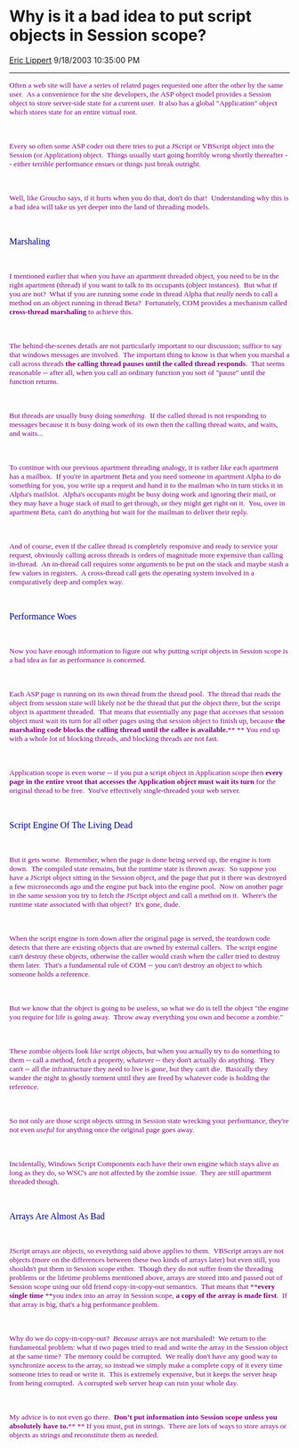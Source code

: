 <div id="page">

# Why is it a bad idea to put script objects in Session scope?

[Eric Lippert](https://social.msdn.microsoft.com/profile/Eric%20Lippert) 9/18/2003 10:35:00 PM

-----

<div id="content">

<span style="FONT-SIZE: 10pt; COLOR: purple; FONT-FAMILY: &#39;Lucida Sans Unicode&#39;; mso-bidi-font-family: &#39;Times New Roman&#39;"> </span>

<span style="FONT-SIZE: 10pt; COLOR: purple; FONT-FAMILY: &#39;Lucida Sans Unicode&#39;; mso-bidi-font-family: &#39;Times New Roman&#39;">Often a web site will have a series of related pages requested one after the other by the same user.<span style="mso-spacerun: yes">  </span>As a convenience for the site developers, the ASP object model provides a Session object to store server-side state for a current user.<span style="mso-spacerun: yes">  </span>It also has a global "Application" object which stores state for an entire virtual root.<span style="mso-spacerun: yes">  </span> </span>

<span style="FONT-SIZE: 10pt; COLOR: purple; FONT-FAMILY: &#39;Lucida Sans Unicode&#39;; mso-bidi-font-family: &#39;Times New Roman&#39;"> </span>

 

<span style="FONT-SIZE: 10pt; COLOR: purple; FONT-FAMILY: &#39;Lucida Sans Unicode&#39;; mso-bidi-font-family: &#39;Times New Roman&#39;">Every so often some ASP coder out there tries to put a JScript or VBScript object into the Session (or Application) object.<span style="mso-spacerun: yes">  </span>Things usually start going horribly wrong shortly thereafter -- either terrible performance ensues or things just break outright.</span>

<span style="FONT-SIZE: 10pt; COLOR: purple; FONT-FAMILY: &#39;Lucida Sans Unicode&#39;; mso-bidi-font-family: &#39;Times New Roman&#39;"> </span>

 

<span style="FONT-SIZE: 10pt; COLOR: purple; FONT-FAMILY: &#39;Lucida Sans Unicode&#39;; mso-bidi-font-family: &#39;Times New Roman&#39;">Well, like Groucho says, if it hurts when you do that, don't do that\!<span style="mso-spacerun: yes">  </span>Understanding why this is a bad idea will take us yet deeper into the land of threading models.</span>

<span style="FONT-SIZE: 10pt; COLOR: purple; FONT-FAMILY: &#39;Lucida Sans Unicode&#39;; mso-bidi-font-family: &#39;Times New Roman&#39;"> </span>

 

<span style="FONT-SIZE: 12pt; COLOR: navy; FONT-FAMILY: &#39;Lucida Sans Unicode&#39;; mso-bidi-font-family: &#39;Times New Roman&#39;">Marshaling </span>

<span style="FONT-SIZE: 10pt; COLOR: purple; FONT-FAMILY: &#39;Lucida Sans Unicode&#39;; mso-bidi-font-family: &#39;Times New Roman&#39;"> </span>

 

<span style="FONT-SIZE: 10pt; COLOR: purple; FONT-FAMILY: &#39;Lucida Sans Unicode&#39;; mso-bidi-font-family: &#39;Times New Roman&#39;">I mentioned earlier that when you have an apartment threaded object, you need to be in the right apartment (thread) if you want to talk to its occupants (object instances).<span style="mso-spacerun: yes">  </span>But what if you are not?<span style="mso-spacerun: yes">  </span>What if you are running some code in thread Alpha that *really* needs to call a method on an object running in thread Beta?<span style="mso-spacerun: yes">  </span>Fortunately, COM provides a mechanism called **<span style="FONT-WEIGHT: bold; mso-bidi-font-weight: normal">cross-thread marshaling</span>** to achieve this.<span style="mso-spacerun: yes">  </span> </span>

<span style="FONT-SIZE: 10pt; COLOR: purple; FONT-FAMILY: &#39;Lucida Sans Unicode&#39;; mso-bidi-font-family: &#39;Times New Roman&#39;"> </span>

 

<span style="FONT-SIZE: 10pt; COLOR: purple; FONT-FAMILY: &#39;Lucida Sans Unicode&#39;; mso-bidi-font-family: &#39;Times New Roman&#39;">The behind-the-scenes details are not particularly important to our discussion; suffice to say that windows messages are involved.<span style="mso-spacerun: yes">  </span>The important thing to know is that when you marshal a call across threads **<span style="FONT-WEIGHT: bold; mso-bidi-font-weight: normal">the calling thread pauses until the called thread responds</span>**.<span style="mso-spacerun: yes">  That seems reasonable -- after all, when you call an ordinary function you sort of "pause" until the function returns.  </span></span>

<span style="FONT-SIZE: 10pt; COLOR: purple; FONT-FAMILY: &#39;Lucida Sans Unicode&#39;; mso-bidi-font-family: &#39;Times New Roman&#39;"><span style="mso-spacerun: yes"></span></span> 

<span style="FONT-SIZE: 10pt; COLOR: purple; FONT-FAMILY: &#39;Lucida Sans Unicode&#39;; mso-bidi-font-family: &#39;Times New Roman&#39;"><span style="mso-spacerun: yes">But threads are usually busy doing *something*.  I</span>f the called thread is not responding to messages because it is busy doing work of its own then the calling thread waits, and waits, and waits...</span>

<span style="FONT-SIZE: 10pt; COLOR: purple; FONT-FAMILY: &#39;Lucida Sans Unicode&#39;; mso-bidi-font-family: &#39;Times New Roman&#39;"> </span>

 

<span style="FONT-SIZE: 10pt; COLOR: purple; FONT-FAMILY: &#39;Lucida Sans Unicode&#39;; mso-bidi-font-family: &#39;Times New Roman&#39;">To continue with our previous apartment threading analogy, it is rather like each apartment has a mailbox.<span style="mso-spacerun: yes">  </span>If you're in apartment Beta and you need someone in apartment Alpha to do something for you, you write up a request and hand it to the mailman who in turn sticks it in Alpha's mailslot.<span style="mso-spacerun: yes">  </span>Alpha's occupants might be busy doing work and ignoring their mail, or they may have a huge stack of mail to get through, or they might get right on it.<span style="mso-spacerun: yes">  </span>You, over in apartment Beta, can't do anything but wait for the mailman to deliver their reply.</span>

<span style="FONT-SIZE: 10pt; COLOR: purple; FONT-FAMILY: &#39;Lucida Sans Unicode&#39;; mso-bidi-font-family: &#39;Times New Roman&#39;"> </span>

 

<span style="FONT-SIZE: 10pt; COLOR: purple; FONT-FAMILY: &#39;Lucida Sans Unicode&#39;; mso-bidi-font-family: &#39;Times New Roman&#39;"> </span>

<span style="FONT-SIZE: 10pt; COLOR: purple; FONT-FAMILY: &#39;Lucida Sans Unicode&#39;; mso-bidi-font-family: &#39;Times New Roman&#39;">And of course, even if the callee thread is completely responsive and ready to service your request, obviously calling across threads is orders of magnitude more expensive than calling in-thread.<span style="mso-spacerun: yes">  </span>An in-thread call requires some arguments to be put on the stack and maybe stash a few values in registers.<span style="mso-spacerun: yes">  </span>A cross-thread call gets the operating system involved in a comparatively deep and complex way.</span>

 

<span style="FONT-SIZE: 12pt; COLOR: navy; FONT-FAMILY: &#39;Lucida Sans Unicode&#39;; mso-bidi-font-family: &#39;Times New Roman&#39;">Performance Woes</span>

<span style="FONT-SIZE: 10pt; COLOR: purple; FONT-FAMILY: &#39;Lucida Sans Unicode&#39;; mso-bidi-font-family: &#39;Times New Roman&#39;"> </span>

 

<span style="FONT-SIZE: 10pt; COLOR: purple; FONT-FAMILY: &#39;Lucida Sans Unicode&#39;; mso-bidi-font-family: &#39;Times New Roman&#39;">Now you have enough information to figure out why putting script objects in Session scope is a bad idea as far as performance is concerned.<span style="mso-spacerun: yes">  </span></span>

<span style="FONT-SIZE: 10pt; COLOR: purple; FONT-FAMILY: &#39;Lucida Sans Unicode&#39;; mso-bidi-font-family: &#39;Times New Roman&#39;"><span style="mso-spacerun: yes"></span></span><span style="FONT-SIZE: 10pt; COLOR: purple; FONT-FAMILY: &#39;Lucida Sans Unicode&#39;; mso-bidi-font-family: &#39;Times New Roman&#39;"><span style="mso-spacerun: yes"></span></span> 

<span style="FONT-SIZE: 10pt; COLOR: purple; FONT-FAMILY: &#39;Lucida Sans Unicode&#39;; mso-bidi-font-family: &#39;Times New Roman&#39;"><span style="mso-spacerun: yes"></span>Each ASP page is running on its own thread from the thread pool.<span style="mso-spacerun: yes">  </span>The thread that reads the object from session state will likely not be the thread that put the object there, but the script object is apartment threaded.<span style="mso-spacerun: yes">  </span>That means that essentially any page that accesses that session object must wait its turn for all other pages using that session object to finish up, because **the marshaling code blocks the calling thread until the callee is available.**<span style="mso-spacerun: yes">** ** </span>You end up with a whole lot of blocking threads, and blocking threads are not fast.<span style="mso-spacerun: yes">  </span> </span>

<span style="FONT-SIZE: 10pt; COLOR: purple; FONT-FAMILY: &#39;Lucida Sans Unicode&#39;; mso-bidi-font-family: &#39;Times New Roman&#39;"> </span>

 

<span style="FONT-SIZE: 10pt; COLOR: purple; FONT-FAMILY: &#39;Lucida Sans Unicode&#39;; mso-bidi-font-family: &#39;Times New Roman&#39;">Application scope is even worse -- if you put a script object in Application scope then **every page in the entire vroot that accesses the Application object must wait its turn** for the original thread to be free.<span style="mso-spacerun: yes">  </span>You've effectively single-threaded your web server.</span>

<span style="FONT-SIZE: 10pt; COLOR: purple; FONT-FAMILY: &#39;Lucida Sans Unicode&#39;; mso-bidi-font-family: &#39;Times New Roman&#39;"> </span>

 

<span style="FONT-SIZE: 12pt; COLOR: navy; FONT-FAMILY: &#39;Lucida Sans Unicode&#39;; mso-bidi-font-family: &#39;Times New Roman&#39;">Script Engine Of The Living Dead</span>

<span style="FONT-SIZE: 10pt; COLOR: purple; FONT-FAMILY: &#39;Lucida Sans Unicode&#39;; mso-bidi-font-family: &#39;Times New Roman&#39;"> </span>

 

<span style="FONT-SIZE: 10pt; COLOR: purple; FONT-FAMILY: &#39;Lucida Sans Unicode&#39;; mso-bidi-font-family: &#39;Times New Roman&#39;">But it gets worse.<span style="mso-spacerun: yes">  </span>Remember, when the page is done being served up, the engine is torn down.<span style="mso-spacerun: yes">  </span>The compiled state remains, but the runtime state is thrown away.<span style="mso-spacerun: yes">  </span>So suppose you have a JScript object sitting in the Session object, and the page that put it there was destroyed a few microseconds ago and the engine put back into the engine pool.<span style="mso-spacerun: yes">  </span>Now on another page in the same session you try to fetch the JScript object and call a method on it.<span style="mso-spacerun: yes">  </span>Where's the runtime state associated with that object?<span style="mso-spacerun: yes">  </span>It's gone, dude.<span style="mso-spacerun: yes">  </span> </span>

<span style="FONT-SIZE: 10pt; COLOR: purple; FONT-FAMILY: &#39;Lucida Sans Unicode&#39;; mso-bidi-font-family: &#39;Times New Roman&#39;"> </span>

 

<span style="FONT-SIZE: 10pt; COLOR: purple; FONT-FAMILY: &#39;Lucida Sans Unicode&#39;; mso-bidi-font-family: &#39;Times New Roman&#39;">When the script engine is torn down after the original page is served, the teardown code detects that there are existing objects that are owned by external callers.<span style="mso-spacerun: yes">  </span>The script engine can't destroy these objects, otherwise the caller would crash when the caller tried to destroy them later.<span style="mso-spacerun: yes">  </span>That's a fundamental rule of COM -- you can't destroy an object to which someone holds a reference.<span style="mso-spacerun: yes">  </span></span>

<span style="FONT-SIZE: 10pt; COLOR: purple; FONT-FAMILY: &#39;Lucida Sans Unicode&#39;; mso-bidi-font-family: &#39;Times New Roman&#39;"><span style="mso-spacerun: yes"></span></span> 

<span style="FONT-SIZE: 10pt; COLOR: purple; FONT-FAMILY: &#39;Lucida Sans Unicode&#39;; mso-bidi-font-family: &#39;Times New Roman&#39;"><span style="mso-spacerun: yes"></span>But we know that the object is going to be useless, so what we do is tell the object "the engine you require for life is going away.<span style="mso-spacerun: yes">  </span>Throw away everything you own and become a zombie."<span style="mso-spacerun: yes">  </span> </span>

<span style="FONT-SIZE: 10pt; COLOR: purple; FONT-FAMILY: &#39;Lucida Sans Unicode&#39;; mso-bidi-font-family: &#39;Times New Roman&#39;"> </span>

 

<span style="FONT-SIZE: 10pt; COLOR: purple; FONT-FAMILY: &#39;Lucida Sans Unicode&#39;; mso-bidi-font-family: &#39;Times New Roman&#39;">These zombie objects look like script objects, but when you actually try to do something to them -- call a method, fetch a property, whatever -- they don't actually do anything.<span style="mso-spacerun: yes">  </span>They can't -- all the infrastructure they need to live is gone, but they can't die.<span style="mso-spacerun: yes">  </span>Basically they wander the night in ghostly torment until they are freed by whatever code is holding the reference.</span>

<span style="FONT-SIZE: 10pt; COLOR: purple; FONT-FAMILY: &#39;Lucida Sans Unicode&#39;; mso-bidi-font-family: &#39;Times New Roman&#39;"> </span>

 

<span style="FONT-SIZE: 10pt; COLOR: purple; FONT-FAMILY: &#39;Lucida Sans Unicode&#39;; mso-bidi-font-family: &#39;Times New Roman&#39;">So not only are those script objects sitting in Session state wrecking your performance, they're not even *useful* for anything once the original page goes away.</span>

<span style="FONT-SIZE: 10pt; COLOR: purple; FONT-FAMILY: &#39;Lucida Sans Unicode&#39;; mso-bidi-font-family: &#39;Times New Roman&#39;"> </span>

 

<span style="FONT-SIZE: 10pt; COLOR: purple; FONT-FAMILY: &#39;Lucida Sans Unicode&#39;; mso-bidi-font-family: &#39;Times New Roman&#39;">Incidentally, Windows Script Components each have their own engine which stays alive as long as they do, so WSC's are not affected by the zombie issue.<span style="mso-spacerun: yes">  </span>They are still apartment threaded though.</span>

<span style="FONT-SIZE: 10pt; COLOR: purple; FONT-FAMILY: &#39;Lucida Sans Unicode&#39;; mso-bidi-font-family: &#39;Times New Roman&#39;"> </span>

 

<span style="FONT-SIZE: 12pt; COLOR: navy; FONT-FAMILY: &#39;Lucida Sans Unicode&#39;; mso-bidi-font-family: &#39;Times New Roman&#39;">Arrays Are Almost As Bad</span>

<span style="FONT-SIZE: 10pt; COLOR: purple; FONT-FAMILY: &#39;Lucida Sans Unicode&#39;; mso-bidi-font-family: &#39;Times New Roman&#39;"> </span>

 

<span style="FONT-SIZE: 10pt; COLOR: purple; FONT-FAMILY: &#39;Lucida Sans Unicode&#39;; mso-bidi-font-family: &#39;Times New Roman&#39;">JScript arrays are objects, so everything said above applies to them.<span style="mso-spacerun: yes">  </span>VBScript arrays are not objects (more on the differences between these two kinds of arrays later) but even still, you shouldn't put them in Session scope either.<span style="mso-spacerun: yes">  </span>Though they do not suffer from the threading problems or the lifetime problems mentioned above, arrays are stored into and passed out of Session scope using our old friend copy-in-copy-out semantics.<span style="mso-spacerun: yes">  </span>That means that **<span style="FONT-WEIGHT: bold; mso-bidi-font-weight: normal">every single time </span>**you index into an array in Session scope, **<span style="FONT-WEIGHT: bold; mso-bidi-font-weight: normal">a copy of the array is made first</span>**.<span style="mso-spacerun: yes">  </span>If that array is big, that's a big performance problem.<span style="mso-spacerun: yes">  </span></span>

<span style="FONT-SIZE: 10pt; COLOR: purple; FONT-FAMILY: &#39;Lucida Sans Unicode&#39;; mso-bidi-font-family: &#39;Times New Roman&#39;"><span style="mso-spacerun: yes"></span></span> 

<span style="FONT-SIZE: 10pt; COLOR: purple; FONT-FAMILY: &#39;Lucida Sans Unicode&#39;; mso-bidi-font-family: &#39;Times New Roman&#39;"><span style="mso-spacerun: yes"></span>Why do we do copy-in-copy-out?<span style="mso-spacerun: yes">  </span>*<span style="FONT-STYLE: italic; mso-bidi-font-style: normal">Because</span>* arrays are not marshaled\!<span style="mso-spacerun: yes">  </span>We return to the fundamental problem: what if two pages tried to read and write the array in the Session object at the same time?<span style="mso-spacerun: yes">  </span>The memory could be corrupted.<span style="mso-spacerun: yes">  </span>We really don't have any good way to synchronize access to the array, so instead we simply make a complete copy of it every time someone tries to read or write it.<span style="mso-spacerun: yes">  </span>This is extremely expensive, but it keeps the server heap from being corrupted.<span style="mso-spacerun: yes">  </span>A corrupted web server heap can ruin your whole day.</span>

<span style="FONT-SIZE: 10pt; COLOR: purple; FONT-FAMILY: &#39;Lucida Sans Unicode&#39;; mso-bidi-font-family: &#39;Times New Roman&#39;"> </span>

 

<span style="FONT-SIZE: 10pt; COLOR: purple; FONT-FAMILY: &#39;Lucida Sans Unicode&#39;; mso-bidi-font-family: &#39;Times New Roman&#39;">My advice is to not even go there.<span style="mso-spacerun: yes">  </span>**Don’t put information into Session scope unless you absolutely have to.**<span style="mso-spacerun: yes">** ** </span>If you must, put in strings.<span style="mso-spacerun: yes">  </span>There are lots of ways to store arrays or objects as strings and reconstitute them as needed.</span>

<span style="FONT-SIZE: 10pt; COLOR: purple; FONT-FAMILY: &#39;Lucida Sans Unicode&#39;; mso-bidi-font-family: &#39;Times New Roman&#39;"> </span>

 

</div>

</div>

